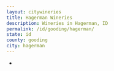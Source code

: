 ```yaml
---
layout: citywineries
title: Hagerman Wineries
description: Wineries in Hagerman, ID
permalink: /id/gooding/hagerman/
state: id
county: gooding
city: hagerman
---
```

-
